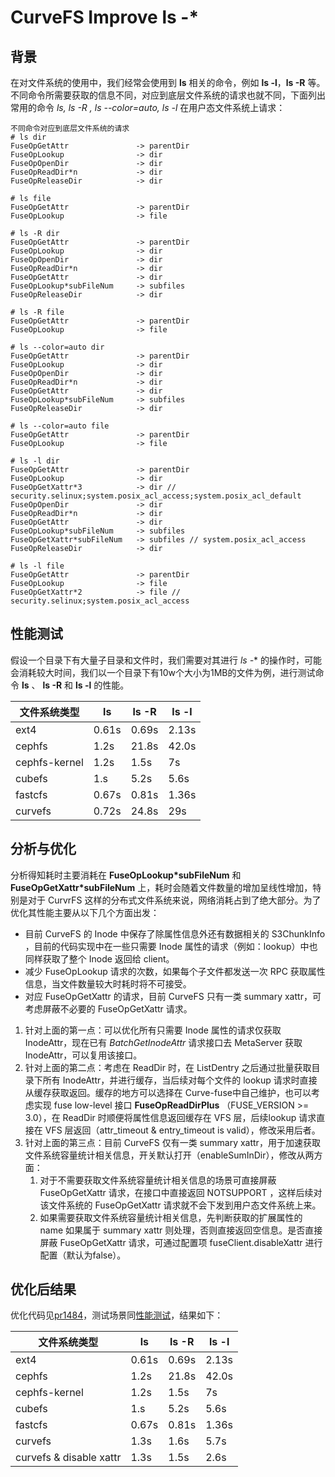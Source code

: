 # CurveFS Improve ls -*

## 背景

在对文件系统的使用中，我们经常会使用到 **ls**  相关的命令，例如 **ls -l**，**ls -R** 等。不同命令所需要获取的信息不同，对应到底层文件系统的请求也就不同，下面列出常用的命令 *ls, ls -R , ls --color=auto, ls -l* 在用户态文件系统上请求：

```
不同命令对应到底层文件系统的请求
# ls dir
FuseOpGetAttr               -> parentDir
FuseOpLookup                -> dir
FuseOpOpenDir               -> dir
FuseOpReadDir*n             -> dir
FuseOpReleaseDir            -> dir

# ls file
FuseOpGetAttr               -> parentDir
FuseOpLookup                -> file

# ls -R dir
FuseOpGetAttr               -> parentDir
FuseOpLookup                -> dir
FuseOpOpenDir               -> dir
FuseOpReadDir*n             -> dir
FuseOpGetAttr               -> dir
FuseOpLookup*subFileNum     -> subfiles
FuseOpReleaseDir            -> dir

# ls -R file
FuseOpGetAttr               -> parentDir
FuseOpLookup                -> file

# ls --color=auto dir
FuseOpGetAttr               -> parentDir
FuseOpLookup                -> dir
FuseOpOpenDir               -> dir
FuseOpReadDir*n             -> dir
FuseOpGetAttr               -> dir
FuseOpLookup*subFileNum     -> subfiles
FuseOpReleaseDir            -> dir

# ls --color=auto file
FuseOpGetAttr               -> parentDir
FuseOpLookup                -> file

# ls -l dir
FuseOpGetAttr               -> parentDir
FuseOpLookup                -> dir
FuseOpGetXattr*3            -> dir // security.selinux;system.posix_acl_access;system.posix_acl_default
FuseOpOpenDir               -> dir
FuseOpReadDir*n             -> dir
FuseOpGetAttr               -> dir
FuseOpLookup*subFileNum     -> subfiles
FuseOpGetXattr*subFileNum   -> subfiles // system.posix_acl_access
FuseOpReleaseDir            -> dir

# ls -l file
FuseOpGetAttr               -> parentDir
FuseOpLookup                -> file
FuseOpGetXattr*2            -> file // security.selinux;system.posix_acl_access
```

## 性能测试

假设一个目录下有大量子目录和文件时，我们需要对其进行 *ls -** 的操作时，可能会消耗较大时间，我们以一个目录下有10w个大小为1MB的文件为例，进行测试命令 **ls** 、 **ls -R** 和 **ls -l** 的性能。

| 文件系统类型 | ls | ls -R | ls -l |
| --- | --- | --- | --- |
| ext4 | 0.61s | 0.69s | 2.13s |
| cephfs | 1.2s | 21.8s | 42.0s |
| cephfs-kernel | 1.2s | 1.5s | 7s |
| cubefs | 1.s | 5.2s | 5.6s |
| fastcfs | 0.67s | 0.81s | 1.36s |
| curvefs | 0.72s | 24.8s | 29s |

## 分析与优化

分析得知耗时主要消耗在 **FuseOpLookup*subFileNum** 和 **FuseOpGetXattr*subFileNum** 上，耗时会随着文件数量的增加呈线性增加，特别是对于 CurvrFS 这样的分布式文件系统来说，网络消耗占到了绝大部分。为了优化其性能主要从以下几个方面出发：

- 目前 CurveFS 的 Inode 中保存了除属性信息外还有数据相关的 S3ChunkInfo ，目前的代码实现中在一些只需要 Inode 属性的请求（例如：lookup）中也同样获取了整个 Inode 返回给 client。
- 减少 FuseOpLookup 请求的次数，如果每个子文件都发送一次 RPC 获取属性信息，当文件数量较大时耗时将不可接受。
- 对应 FuseOpGetXattr 的请求，目前 CurveFS 只有一类 summary xattr，可考虑屏蔽不必要的 FuseOpGetXattr 请求。

1. 针对上面的第一点：可以优化所有只需要 Inode 属性的请求仅获取 InodeAttr，现在已有 *BatchGetInodeAttr* 请求接口去 MetaServer 获取 InodeAttr，可以复用该接口。
2. 针对上面的第二点：考虑在 ReadDir 时，在 ListDentry 之后通过批量获取目录下所有 InodeAttr，并进行缓存，当后续对每个文件的 lookup 请求时直接从缓存获取返回。缓存的地方可以选择在 Curve-fuse中自己维护，也可以考虑实现 fuse low-level 接口 **FuseOpReadDirPlus** （FUSE_VERSION >= 3.0），在 ReadDir 时顺便将属性信息返回缓存在 VFS 层，后续lookup 请求直接在 VFS 层返回（attr_timeout & entry_timeout is valid），修改采用后者。
3. 针对上面的第三点：目前 CurveFS 仅有一类 summary xattr，用于加速获取文件系统容量统计相关信息，开关默认打开（enableSumInDir），修改从两方面：
    1. 对于不需要获取文件系统容量统计相关信息的场景可直接屏蔽 FuseOpGetXattr 请求，在接口中直接返回 NOTSUPPORT ，这样后续对该文件系统的 FuseOpGetXattr 请求就不会下发到用户态文件系统上来。
    2. 如果需要获取文件系统容量统计相关信息，先判断获取的扩展属性的 name 如果属于 summary xattr 则处理，否则直接返回空信息。是否直接屏蔽 FuseOpGetXattr 请求，可通过配置项 fuseClient.disableXattr 进行配置（默认为false）。

## 优化后结果

优化代码见[pr1484](https://github.com/opencurve/curve/pull/1484)，测试场景同[性能测试](#性能测试)，结果如下：

| 文件系统类型 | ls | ls -R | ls -l |
| --- | --- | --- | --- |
| ext4 | 0.61s | 0.69s | 2.13s |
| cephfs | 1.2s | 21.8s | 42.0s |
| cephfs-kernel | 1.2s | 1.5s | 7s |
| cubefs | 1.s | 5.2s | 5.6s |
| fastcfs | 0.67s | 0.81s | 1.36s |
| curvefs | 1.3s | 1.6s | 5.7s |
| curvefs & disable xattr | 1.3s | 1.5s | 2.6s |